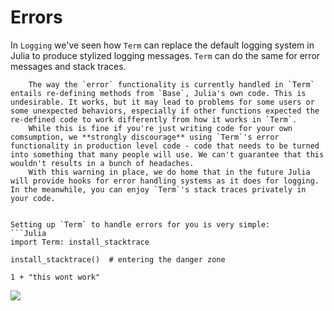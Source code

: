 # Errors

In `Logging` we've seen how `Term` can replace the default logging system in Julia to produce stylized logging messages. `Term` can do the same for error messages and stack traces.


``` danger "Danger zone"
    The way the `error` functionality is currently handled in `Term` entails re-defining methods from `Base`, Julia's own code. This is undesirable. It works, but it may lead to problems for some users or some unexpected behaviors, especially if other functions expected the re-defined code to work differently from how it works in `Term`. 
    While this is fine if you're just writing code for your own comsumption, we **strongly discourage** using `Term`'s error functionality in production level code - code that needs to be turned into something that many people will use. We can't guarantee that this wouldn't results in a bunch of headaches. 
    With this warning in place, we do home that in the future Julia will provide hooks for error handling systems as it does for logging. In the meanwhile, you can enjoy `Term`'s stack traces privately in your code.


Setting up `Term` to handle errors for you is very simple:
```Julia
import Term: install_stacktrace

install_stacktrace()  # entering the danger zone

1 + "this wont work"
```

![](./assets/stacktrace.png)
